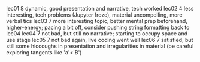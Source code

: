 lec01	8	dynamic, good presentation and narrative, tech worked
lec02	4	less interesting, tech problems (Jupyter froze), material uncompelling, more verbal tics
lec03	7   more interesting topic, better mental prep beforehand, higher-energy; pacing a bit off, consider pushing string formatting back to lec04
lec04   7   not bad, but still no narrative; starting to occupy space and use stage
lec05   7   not bad again, live coding went well
lec06   7   satisfied, but still some hiccoughs in presentation and irregularities in material (be careful exploring tangents like 'a'<'B')
